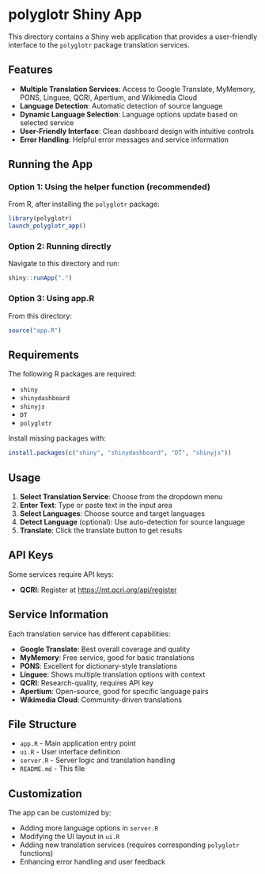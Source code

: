 # polyglotr Shiny App

This directory contains a Shiny web application that provides a user-friendly interface to the `polyglotr` package translation services.

## Features

- **Multiple Translation Services**: Access to Google Translate, MyMemory, PONS, Linguee, QCRI, Apertium, and Wikimedia Cloud
- **Language Detection**: Automatic detection of source language
- **Dynamic Language Selection**: Language options update based on selected service
- **User-Friendly Interface**: Clean dashboard design with intuitive controls
- **Error Handling**: Helpful error messages and service information

## Running the App

### Option 1: Using the helper function (recommended)

From R, after installing the `polyglotr` package:

```r
library(polyglotr)
launch_polyglotr_app()
```

### Option 2: Running directly

Navigate to this directory and run:

```r
shiny::runApp(".")
```

### Option 3: Using app.R

From this directory:

```r
source("app.R")
```

## Requirements

The following R packages are required:
- `shiny`
- `shinydashboard` 
- `shinyjs`
- `DT`
- `polyglotr`

Install missing packages with:
```r
install.packages(c("shiny", "shinydashboard", "DT", "shinyjs"))
```

## Usage

1. **Select Translation Service**: Choose from the dropdown menu
2. **Enter Text**: Type or paste text in the input area
3. **Select Languages**: Choose source and target languages
4. **Detect Language** (optional): Use auto-detection for source language
5. **Translate**: Click the translate button to get results

## API Keys

Some services require API keys:
- **QCRI**: Register at https://mt.qcri.org/api/register

## Service Information

Each translation service has different capabilities:

- **Google Translate**: Best overall coverage and quality
- **MyMemory**: Free service, good for basic translations
- **PONS**: Excellent for dictionary-style translations
- **Linguee**: Shows multiple translation options with context
- **QCRI**: Research-quality, requires API key
- **Apertium**: Open-source, good for specific language pairs
- **Wikimedia Cloud**: Community-driven translations

## File Structure

- `app.R` - Main application entry point
- `ui.R` - User interface definition
- `server.R` - Server logic and translation handling
- `README.md` - This file

## Customization

The app can be customized by:
- Adding more language options in `server.R`
- Modifying the UI layout in `ui.R`
- Adding new translation services (requires corresponding `polyglotr` functions)
- Enhancing error handling and user feedback
